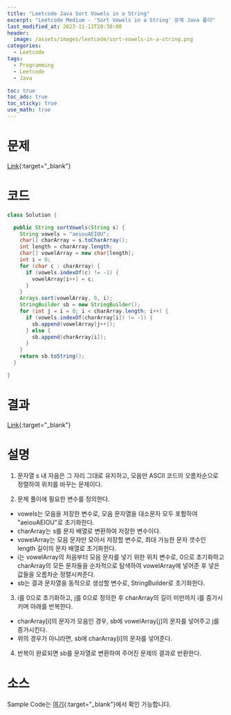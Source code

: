 ```yaml
---
title: "Leetcode Java Sort Vowels in a String"
excerpt: "Leetcode Medium - 'Sort Vowels in a String' 문제 Java 풀이"
last_modified_at: 2023-11-13T20:30:00
header:
  image: /assets/images/leetcode/sort-vowels-in-a-string.png
categories:
  - Leetcode
tags:
  - Programming
  - Leetcode
  - Java

toc: true
toc_ads: true
toc_sticky: true
use_math: true
---
```

# 문제
[Link](https://leetcode.com/problems/sort-vowels-in-a-string){:target="_blank"}

# 코드
```java
class Solution {

  public String sortVowels(String s) {
    String vowels = "aeiouAEIOU";
    char[] charArray = s.toCharArray();
    int length = charArray.length;
    char[] vowelArray = new char[length];
    int i = 0;
    for (char c : charArray) {
      if (vowels.indexOf(c) != -1) {
        vowelArray[i++] = c;
      }
    }
    Arrays.sort(vowelArray, 0, i);
    StringBuilder sb = new StringBuilder();
    for (int j = i = 0; i < charArray.length; i++) {
      if (vowels.indexOf(charArray[i]) != -1) {
        sb.append(vowelArray[j++]);
      } else {
        sb.append(charArray[i]);
      }
    }
    return sb.toString();
  }

}
```

# 결과
[Link](https://leetcode.com/problems/sort-vowels-in-a-string/submissions/1097866219/){:target="_blank"}

# 설명
1. 문자열 s 내 자음은 그 자리 그대로 유지하고, 모음만 ASCII 코드의 오름차순으로 정렬하여 위치를 바꾸는 문제이다.

2. 문제 풀이에 필요한 변수를 정의한다.
- vowels는 모음을 저장한 변수로, 모음 문자열을 대소문자 모두 포함하여 "aeiouAEIOU"로 초기화한다.
- charArray는 s를 문자 배열로 변환하여 저장한 변수이다.
- vowelArray는 모음 문자만 모아서 저장할 변수로, 최대 가능한 문자 갯수인 length 길이의 문자 배열로 초기화한다.
- i는 vowelArray의 처음부터 모음 문자를 넣기 위한 위치 변수로, 0으로 초기화하고 charArray의 모든 문자들을 순차적으로 탐색하여 vowelArray에 넣어준 후 넣은 값들을 오름차순 정렬시켜준다.
- sb는 결과 문자열을 동적으로 생성할 변수로, StringBuilder로 초기화한다.

3. i를 0으로 초기화하고, j를 0으로 정의한 후 charArray의 길이 미만까지 i를 증가시키며 아래를 반복한다.
- charArray[i]의 문자가 모음인 경우, sb에 vowelArray[j]의 문자를 넣어주고 j를 증가시킨다.
- 위의 경우가 아니라면, sb에 charArray[i]의 문자를 넣어준다.

4. 반복이 완료되면 sb를 문자열로 변환하여 주어진 문제의 결과로 반환한다.

# 소스
Sample Code는 [여기](https://github.com/GracefulSoul/leetcode/blob/master/src/main/java/gracefulsoul/problems/SortVowelsInAString.java){:target="_blank"}에서 확인 가능합니다.